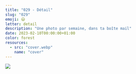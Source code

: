 ```yaml
---
title: "029 - Détail"
slug: "029"
emoji: 😃
letter: detail
description: "Une photo par semaine, dans ta boîte mail"
date: 2023-02-10T00:00:00+01:00
color: forest
resources:
  - src: "cover.webp"
    name: "cover"
---
```

![](cover)
